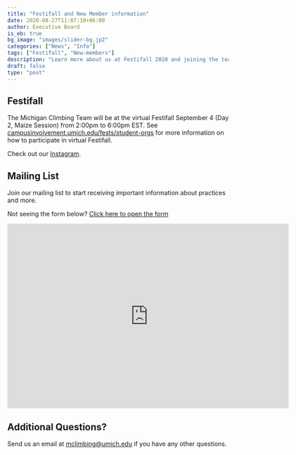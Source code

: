 ```yaml
---
title: "Festifall and New Member information"
date: 2020-08-27T11:07:10+06:00
author: Executive Board
is_eb: true
bg_image: "images/slider-bg.jp2"
categories: ["News", "Info"]
tags: ["Festifall", "New-members"]
description: "Learn more about us at Festifall 2020 and joining the team. he Michigan Climbing Team will be at the virtual Festifall September 4 (Day 2, Maize Session) from 2:00pm to 6:00pm EST. See campusinvolvement.umich.edu/fests/student-orgs for more information on how to participate in virtual Festifall."
draft: false
type: "post"
---
```


## Festifall

The Michigan Climbing Team will be at the virtual Festifall September 4 (Day 2, Maize Session) from 2:00pm to 6:00pm EST. See <a href="https://campusinvolvement.umich.edu/fests/student-orgs">campusinvolvement.umich.edu/fests/student-orgs</a> for more information on how to participate in virtual Festifall.

Check out our <a href="https://www.instagram.com/michiganclimbingteam/">Instagram</a>.

## Mailing List

Join our mailing list to start receiving important information about practices and more.

Not seeing the form below? <a href="https://docs.google.com/forms/d/e/1FAIpQLSfcgzVN6-6JRWVT1IsKWI3bdjcniUGb3-uK3ujQx4ii97Hm1w/viewform?usp=sf_link">Click here to open the form</a> 

<iframe src="https://docs.google.com/forms/d/e/1FAIpQLSfcgzVN6-6JRWVT1IsKWI3bdjcniUGb3-uK3ujQx4ii97Hm1w/viewform?embedded=true" width="640" height="421" frameborder="0" marginheight="0" marginwidth="0">Loading…</iframe>

## Additional Questions?

Send us an email at <a href="mailto:mclimbing@umich.edu">mclimbing@umich.edu</a> if you have any other questions.
